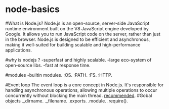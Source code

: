 # node-basics

#What is Node.js?
Node.js is an open-source, server-side JavaScript runtime environment built on the V8 JavaScript engine developed by Google. It allows you to run JavaScript code on the server, rather than just in the browser. Node.js is designed to be efficient and asynchronous, making it well-suited for building scalable and high-performance applications.

#why is nodejs ?
-superfast and highly scalable.
-large eco-system of open-source libs.
-fast at response time.

#modules
-builtin modules.
 :OS.
 :PATH.
 :FS.
 :HTTP.

#Event loop
The event loop is a core concept in Node.js. It's responsible for handling asynchronous operations, allowing multiple operations to occur concurrently without 
blocking the main thread.
 [recommended](https://youtu.be/L18RHG2DwwA).
#Gobal objects
  ._dirname.
  ._filename.
  .exports.
  .module.
  .require().
 
